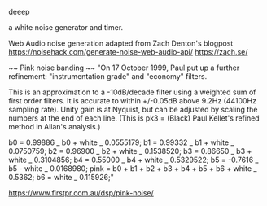deeep

a white noise generator and timer.

Web Audio noise generation adapted from Zach Denton's blogpost https://noisehack.com/generate-noise-web-audio-api/
https://zach.se/

~~ Pink noise banding ~~
"On 17 October 1999, Paul put up a further refinement: "instrumentation grade" and "economy" filters.

This is an approximation to a -10dB/decade filter using a weighted sum
of first order filters. It is accurate to within +/-0.05dB above 9.2Hz
(44100Hz sampling rate). Unity gain is at Nyquist, but can be adjusted
by scaling the numbers at the end of each line.
(This is pk3 = (Black) Paul Kellet's refined method in Allan's analysis.)

b0 = 0.99886 _ b0 + white _ 0.0555179;
b1 = 0.99332 _ b1 + white _ 0.0750759;
b2 = 0.96900 _ b2 + white _ 0.1538520;
b3 = 0.86650 _ b3 + white _ 0.3104856;
b4 = 0.55000 _ b4 + white _ 0.5329522;
b5 = -0.7616 _ b5 - white _ 0.0168980;
pink = b0 + b1 + b2 + b3 + b4 + b5 + b6 + white _ 0.5362;
b6 = white _ 0.115926;"

https://www.firstpr.com.au/dsp/pink-noise/
